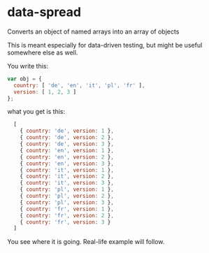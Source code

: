 data-spread
===========

Converts an object of named arrays into an array of objects

This is meant especially for data-driven testing, but might be useful somewhere else as well.

You write this:

```javascript
var obj = {
  country: [ 'de', 'en', 'it', 'pl', 'fr' ],
  version: [ 1, 2, 3 ]
};
```

what you get is this:

```javascript
  [
    { country: 'de', version: 1 },
    { country: 'de', version: 2 },
    { country: 'de', version: 3 },
    { country: 'en', version: 1 },
    { country: 'en', version: 2 },
    { country: 'en', version: 3 },
    { country: 'it', version: 1 },
    { country: 'it', version: 2 },
    { country: 'it', version: 3 },
    { country: 'pl', version: 1 },
    { country: 'pl', version: 2 },
    { country: 'pl', version: 3 },
    { country: 'fr', version: 1 },
    { country: 'fr', version: 2 },
    { country: 'fr', version: 3 }
  ]
```

You see where it is going.
Real-life example will follow.
